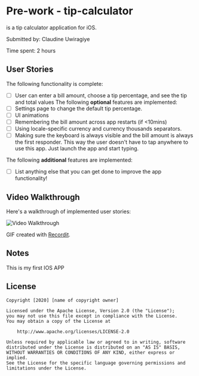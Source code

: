 
# Pre-work - tip-calculator
is a tip calculator application for iOS.

Submitted by: Claudine Uwiragiye

Time spent: 2 hours

## User Stories

The following functionality is complete:

* [ ] User can enter a bill amount, choose a tip percentage, and see the tip and total values
The following **optional** features are implemented:
* [ ] Settings page to change the default tip percentage.
* [ ] UI animations
* [ ] Remembering the bill amount across app restarts (if <10mins)
* [ ] Using locale-specific currency and currency thousands separators.
* [ ] Making sure the keyboard is always visible and the bill amount is always the first responder. This way the user doesn't have to tap anywhere to use this app. Just launch the app and start typing.

The following **additional** features are implemented:

- [ ] List anything else that you can get done to improve the app functionality!

## Video Walkthrough 

Here's a walkthrough of implemented user stories:

<img src='http://g.recordit.co/xf1pacdwSM.gif' title='Video Walkthrough' width='' alt='Video Walkthrough' />

GIF created with [Recordit](http://g.recordit.co/xf1pacdwSM.gif).

## Notes

This is my first IOS APP

## License

    Copyright [2020] [name of copyright owner]

    Licensed under the Apache License, Version 2.0 (the "License");
    you may not use this file except in compliance with the License.
    You may obtain a copy of the License at

        http://www.apache.org/licenses/LICENSE-2.0

    Unless required by applicable law or agreed to in writing, software
    distributed under the License is distributed on an "AS IS" BASIS,
    WITHOUT WARRANTIES OR CONDITIONS OF ANY KIND, either express or implied.
    See the License for the specific language governing permissions and
    limitations under the License.

